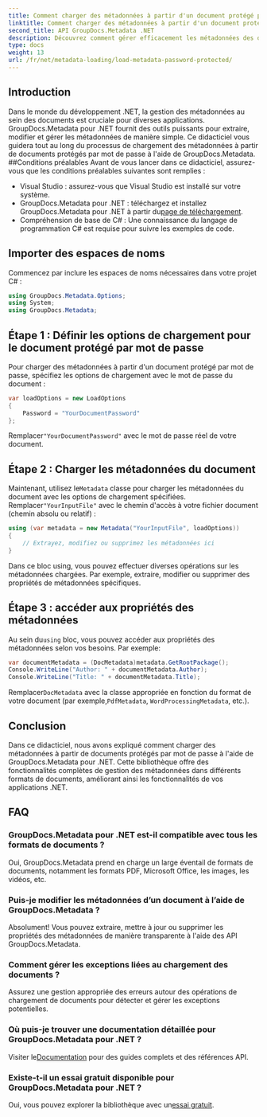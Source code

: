 ```yaml
---
title: Comment charger des métadonnées à partir d'un document protégé par mot de passe dans .NET
linktitle: Comment charger des métadonnées à partir d'un document protégé par mot de passe dans .NET
second_title: API GroupDocs.Metadata .NET
description: Découvrez comment gérer efficacement les métadonnées des documents avec GroupDocs.Metadata pour .NET. Extrayez, modifiez et gérez les métadonnées de manière transparente dans vos applications .NET.
type: docs
weight: 13
url: /fr/net/metadata-loading/load-metadata-password-protected/
---
```

## Introduction
Dans le monde du développement .NET, la gestion des métadonnées au sein des documents est cruciale pour diverses applications. GroupDocs.Metadata pour .NET fournit des outils puissants pour extraire, modifier et gérer les métadonnées de manière simple. Ce didacticiel vous guidera tout au long du processus de chargement des métadonnées à partir de documents protégés par mot de passe à l'aide de GroupDocs.Metadata.
##Conditions préalables
Avant de vous lancer dans ce didacticiel, assurez-vous que les conditions préalables suivantes sont remplies :
- Visual Studio : assurez-vous que Visual Studio est installé sur votre système.
-  GroupDocs.Metadata pour .NET : téléchargez et installez GroupDocs.Metadata pour .NET à partir du[page de téléchargement](https://releases.groupdocs.com/metadata/net/).
- Compréhension de base de C# : Une connaissance du langage de programmation C# est requise pour suivre les exemples de code.

## Importer des espaces de noms
Commencez par inclure les espaces de noms nécessaires dans votre projet C# :
```csharp
using GroupDocs.Metadata.Options;
using System;
using GroupDocs.Metadata;
```
## Étape 1 : Définir les options de chargement pour le document protégé par mot de passe
Pour charger des métadonnées à partir d'un document protégé par mot de passe, spécifiez les options de chargement avec le mot de passe du document :
```csharp
var loadOptions = new LoadOptions
{
    Password = "YourDocumentPassword"
};
```
 Remplacer`"YourDocumentPassword"` avec le mot de passe réel de votre document.
## Étape 2 : Charger les métadonnées du document
 Maintenant, utilisez le`Metadata` classe pour charger les métadonnées du document avec les options de chargement spécifiées. Remplacer`"YourInputFile"` avec le chemin d'accès à votre fichier document (chemin absolu ou relatif) :
```csharp
using (var metadata = new Metadata("YourInputFile", loadOptions))
{
    // Extrayez, modifiez ou supprimez les métadonnées ici
}
```
Dans ce bloc using, vous pouvez effectuer diverses opérations sur les métadonnées chargées. Par exemple, extraire, modifier ou supprimer des propriétés de métadonnées spécifiques.
## Étape 3 : accéder aux propriétés des métadonnées
 Au sein du`using` bloc, vous pouvez accéder aux propriétés des métadonnées selon vos besoins. Par exemple:
```csharp
var documentMetadata = (DocMetadata)metadata.GetRootPackage();
Console.WriteLine("Author: " + documentMetadata.Author);
Console.WriteLine("Title: " + documentMetadata.Title);
```
 Remplacer`DocMetadata` avec la classe appropriée en fonction du format de votre document (par exemple,`PdfMetadata`, `WordProcessingMetadata`, etc.).

## Conclusion
Dans ce didacticiel, nous avons expliqué comment charger des métadonnées à partir de documents protégés par mot de passe à l'aide de GroupDocs.Metadata pour .NET. Cette bibliothèque offre des fonctionnalités complètes de gestion des métadonnées dans différents formats de documents, améliorant ainsi les fonctionnalités de vos applications .NET.

## FAQ
### GroupDocs.Metadata pour .NET est-il compatible avec tous les formats de documents ?
Oui, GroupDocs.Metadata prend en charge un large éventail de formats de documents, notamment les formats PDF, Microsoft Office, les images, les vidéos, etc.
### Puis-je modifier les métadonnées d’un document à l’aide de GroupDocs.Metadata ?
Absolument! Vous pouvez extraire, mettre à jour ou supprimer les propriétés des métadonnées de manière transparente à l'aide des API GroupDocs.Metadata.
### Comment gérer les exceptions liées au chargement des documents ?
Assurez une gestion appropriée des erreurs autour des opérations de chargement de documents pour détecter et gérer les exceptions potentielles.
### Où puis-je trouver une documentation détaillée pour GroupDocs.Metadata pour .NET ?
 Visiter le[Documentation](https://reference.groupdocs.com/metadata/net/) pour des guides complets et des références API.
### Existe-t-il un essai gratuit disponible pour GroupDocs.Metadata pour .NET ?
 Oui, vous pouvez explorer la bibliothèque avec un[essai gratuit](https://releases.groupdocs.com/).